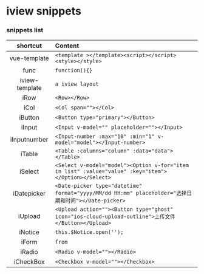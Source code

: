 # iview snippets



### snippets list

|  shortcut   | Content                                  |
| :---------: | :--------------------------------------- |
|  vue-template      | `<template ></template><script></script><style></style>` |
|    func     | `function(){}`                             |
| iview-template | `a iview layout` |
|     iRow     | `<Row></Row>`                              |
|     iCol     | `<Col span=""></Col>`                      |
|   iButton    | `<Button type="primary"></Button>`         |
|    iInput    | `<Input v-model="" placeholder=""></Input>` |
| iInputnumber | `<Input-number :max="10" :min="1" v-model="model"></Input-number>` |
|    iTable    | `<Table :columns="column" :data="data"></Table>` |
|   iSelect    | `<Select v-model="model"><Option v-for="item in list" :value="value" :key="item"></Option></Select>` |
| iDatepicker  | `<Date-picker type="datetime" format="yyyy/MM/dd HH:mm" placeholder="选择日期和时间"></Date-picker>` |
|   iUpload    | `<Upload action=""><Button type="ghost" icon="ios-cloud-upload-outline">上传文件</Button></Upload>` |
|   iNotice   | `this.$Notice.open('');`                  |
|   iForm   | `from`                  |
|   iRadio   | `<Radio v-model=""></Radio>`                  |
|   iCheckBox   | `<Checkbox v-model=""></Checkbox>`                  |
